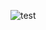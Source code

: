 ![test](https://github.com/ChristopheSteininger/c4/actions/workflows/build-and-test.yml/badge.svg?branch=master)
